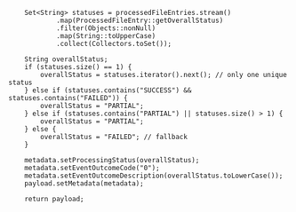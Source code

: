         Set<String> statuses = processedFileEntries.stream()
                .map(ProcessedFileEntry::getOverallStatus)
                .filter(Objects::nonNull)
                .map(String::toUpperCase)
                .collect(Collectors.toSet());

        String overallStatus;
        if (statuses.size() == 1) {
            overallStatus = statuses.iterator().next(); // only one unique status
        } else if (statuses.contains("SUCCESS") && statuses.contains("FAILED")) {
            overallStatus = "PARTIAL";
        } else if (statuses.contains("PARTIAL") || statuses.size() > 1) {
            overallStatus = "PARTIAL";
        } else {
            overallStatus = "FAILED"; // fallback
        }

        metadata.setProcessingStatus(overallStatus);
        metadata.setEventOutcomeCode("0");
        metadata.setEventOutcomeDescription(overallStatus.toLowerCase());
        payload.setMetadata(metadata);

        return payload;
